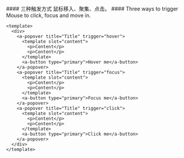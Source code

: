 <cn>
#### 三种触发方式
鼠标移入、聚集、点击。
</cn>

<us>
#### Three ways to trigger
Mouse to click, focus and move in.
</us>

```tpl
<template>
  <div>
    <a-popover title="Title" trigger="hover">
      <template slot="content">
        <p>Content</p>
        <p>Content</p>
      </template>
      <a-button type="primary">Hover me</a-button>
    </a-popover>
    <a-popover title="Title" trigger="focus">
      <template slot="content">
        <p>Content</p>
        <p>Content</p>
      </template>
      <a-button type="primary">Focus me</a-button>
    </a-popover>
    <a-popover title="Title" trigger="click">
      <template slot="content">
        <p>Content</p>
        <p>Content</p>
      </template>
      <a-button type="primary">Click me</a-button>
    </a-popover>
  </div>
</template>
```
